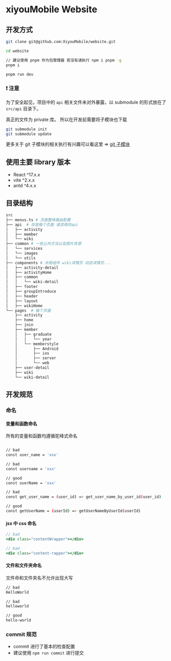 # xiyouMobile Website

## 开发方式

```bash
git clone git@github.com:XiyouMobile/website.git

cd website

// 建议使用 pnpm 作为包管理器 若没有请执行 npm i pnpm -g
pnpm i

pnpm run dev
```

### ❗️ 注意

为了安全起见，项目中的 `api` 相关文件未对外暴露，以 submodule 的形式放在了 `src/api` 目录下。

真正的文件为 private 库。
所以在开发前需要将子模块也下载

```bash
git submodule init
git submodule update
```

更多关于 git 子模块的相关执行有兴趣可以看这里 => [git 子模块](https://git-scm.com/book/zh/v2/Git-%E5%B7%A5%E5%85%B7-%E5%AD%90%E6%A8%A1%E5%9D%97)

## 使用主要 library 版本

- React ^17.x.x
- vite ^2.x.x
- antd ^4.x.x

## 目录结构

```bash
src
├── menus.ts # 页面整体路由配置
├── api  # 存放每个页面 请求用的api
│   ├── activity
│   ├── member
│   └── wiki
├── common # 一些公共方法以及图片资源
│   └── services
│   └── images
│   └── utils
├── components # 共用组件 wiki详情页 动态详情页...
│   ├── activity-detail
│   ├── activityHome
│   ├── common
│   │   └── wiki-detail
│   ├── footer
│   ├── groupIntroduce
│   ├── header
│   ├── layout
│   ├── wikiHome
└── pages  # 每个页面
    ├── activity
    ├── home
    ├── join
    ├── member
    │   ├── graduate
    │   │   └── year
    │   └── memberstyle
    │       ├── Android
    │       ├── ios
    │       ├── server
    │       └── web
    ├── user-detail
    ├── wiki
    └── wiki-detail

```

## 开发规范

### 命名

#### 变量和函数命名

所有的变量和函数均遵循驼峰式命名

```bash

// bad
const user_name = 'xxx'

// bad
const username = 'xxx'

// good
const userName = 'xxx'

// bad
const get_user_name = (user_id) => get_user_name_by_user_id(user_id)

// good
const getUserName = (userId) => getUserNameByUserId(userId)
```

#### jsx 中 css 命名

```jsx
// bad
<div class="contentWrapper"></div>

// bad
<div class="content-rapper"></div>
```

#### 文件和文件夹命名

文件命和文件夹名不允许出现大写

```bash
// bad
HelloWorld

// bad
helloworld

// good
hello-world
```

### commit 规范

- commit 进行了基本的检查配置
- 建议使用 `npm run commit` 进行提交

